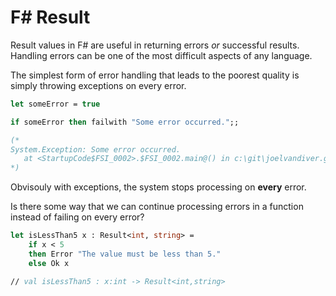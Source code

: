# F# Result

Result values in F# are useful in returning errors *or* successful results.  Handling errors can be one of the most difficult aspects of any language.  

The simplest form of error handling that leads to the poorest quality is simply throwing exceptions on every error.

```fsharp
let someError = true

if someError then failwith "Some error occurred.";;

(*
System.Exception: Some error occurred.
   at <StartupCode$FSI_0002>.$FSI_0002.main@() in c:\git\joelvandiver.github.io\_site\_drafts\2020-02-19-fs-result.fsx:line 2
*)
```

Obvisouly with exceptions, the system stops processing on **every** error.  

Is there some way that we can continue processing errors in a function instead of failing on every error?

```fsharp
let isLessThan5 x : Result<int, string> = 
    if x < 5
    then Error "The value must be less than 5."
    else Ok x

// val isLessThan5 : x:int -> Result<int,string>
```